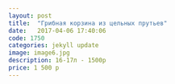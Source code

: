 ```yaml
---
layout: post
title:  "Грибная корзина из цельных прутьев"
date:   2017-04-06 17:40:06
code: 1750
categories: jekyll update
image: image6.jpg
description: 16-17л - 1500р
price: 1 500 р
---
```

 
